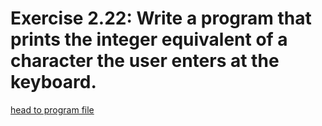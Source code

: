 # Exercise 2.22: Write a program that prints the integer equivalent of a character the user enters at the keyboard.

[head to program file](p02_22.cpp)
